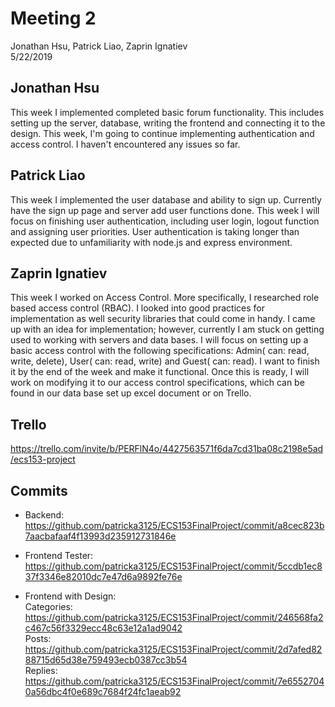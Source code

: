 # Meeting 2
Jonathan Hsu, Patrick Liao, Zaprin Ignatiev  
5/22/2019

## Jonathan Hsu
This week I implemented completed basic forum functionality. This includes setting up the server, database, writing the frontend and connecting it to the design. This week, I'm going to continue implementing authentication and access control. I haven't encountered any issues so far.

## Patrick Liao
This week I implemented the user database and ability to sign up. Currently
have the sign up page and server add user functions done. This week I will
focus on finishing user authentication, including user login, logout function
and assigning user priorities. User authentication is taking longer than expected
due to unfamiliarity with node.js and express environment.

## Zaprin Ignatiev
This week I worked on Access Control. More specifically, I researched role
based access control (RBAC). I looked into good practices for implementation
as well security libraries that could come in handy. I came up with an idea for
implementation; however, currently I am stuck on getting used to working with
servers and data bases. I will focus on setting up a basic access control with
the following specifications: Admin( can: read, write, delete),
User( can: read, write) and Guest( can: read). I want to finish it by the end of
the week and make it functional. Once this is ready, I will work on modifying it
to our access control specifications, which can be found in our data base set up
excel document or on Trello.


## Trello
https://trello.com/invite/b/PERFlN4o/4427563571f6da7cd31ba08c2198e5ad/ecs153-project

## Commits
- Backend:  
https://github.com/patricka3125/ECS153FinalProject/commit/a8cec823b7aacbafaaf4f13993d235912731846e

- Frontend Tester:  
https://github.com/patricka3125/ECS153FinalProject/commit/5ccdb1ec837f3346e82010dc7e47d6a9892fe76e

- Frontend with Design:  
Categories: https://github.com/patricka3125/ECS153FinalProject/commit/246568fa2c467c56f3329ecc48c63e12a1ad9042  
Posts: https://github.com/patricka3125/ECS153FinalProject/commit/2d7afed8288715d65d38e759493ecb0387cc3b54  
Replies: https://github.com/patricka3125/ECS153FinalProject/commit/7e65527040a56dbc4f0e689c7684f24fc1aeab92
